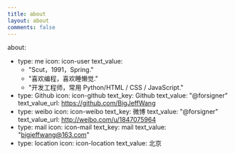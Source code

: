 ```yaml
---
title: about
layout: about
comments: false
---
```



about:
  - type: me
    icon: icon-user
    text_value:
    - "Scut，1991，Spring."
    - "喜欢编程，喜欢睡懒觉."
    - "开发工程师，常用 Python/HTML / CSS / JavaScript."
  - type: Github
    icon: icon-github
    text_key: Github
    text_value: "@forsigner"
    text_value_url: https://github.com/BigJeffWang
  - type: weibo
    icon: icon-weibo
    text_key: 微博
    text_value: "@forsigner"
    text_value_url: http://weibo.com/u/1847075964
  - type: mail
    icon: icon-mail
    text_key: mail
    text_value: "bigjeffwang@163.com"
  - type: location
    icon: icon-location
    text_value: 北京
